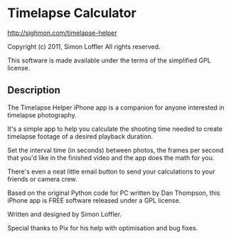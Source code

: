 Timelapse Calculator
====================

<http://sighmon.com/timelapse-helper>

Copyright (c) 2011, Simon Loffler
All rights reserved.

This software is made available under the terms of the simplified
GPL license.


Description
-----------

The Timelapse Helper iPhone app is a companion for anyone interested in timelapse photography.

It's a simple app to help you calculate the shooting time needed to create timelapse footage of a desired playback duration.

Set the interval time (in seconds) between photos, the frames per second that you'd like in the finished video and the app does the math for you.

There's even a neat little email button to send your calculations to your friends or camera crew.

Based on the original Python code for PC written by Dan Thompson, this iPhone app is FREE software released under a GPL license.

Written and designed by Simon Loffler.

Special thanks to Pix for his help with optimisation and bug fixes.

